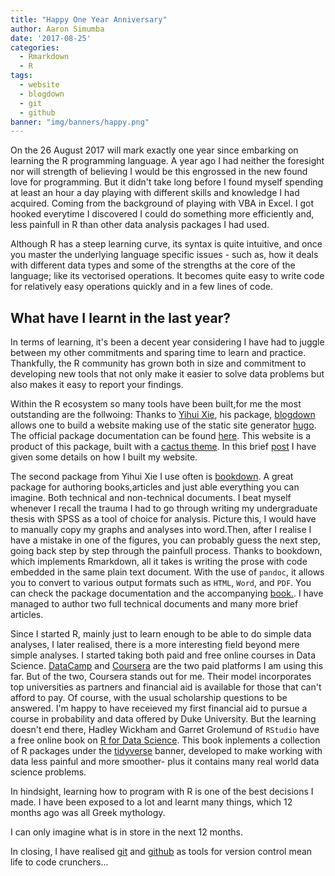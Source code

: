 ```yaml
---
title: "Happy One Year Anniversary"
author: Aaron Simumba
date: '2017-08-25'
categories:
  - Rmarkdown
  - R
tags:
  - website
  - blogdown
  - git
  - github
banner: "img/banners/happy.png"
---
```


On the 26 August 2017 will mark exactly one year since embarking on learning the R programming language. A year ago I had neither the foresight nor will strength of believing I would be this engrossed in the new found love for programming. But it didn't take long before I found myself spending at least an hour a day playing with different skills and knowledge I had acquired. Coming from the background of playing with VBA in Excel. I got hooked everytime I discovered I could do something more efficiently and, less painfull in R than other data analysis packages I had used.

Although R has a steep learning curve, its syntax is quite intuitive, and once you master the underlying language specific issues - such as, how it deals with different data types and some of the strengths at the core of the language; like its vectorised operations. It becomes quite easy to write code for relatively easy operations quickly and in a few lines of code.

## What have I learnt in the last year?
In terms of learning, it's been a decent year considering I have had to juggle between my other commitments and sparing time to learn and practice. Thankfully, the R community has grown both in size and commitment to developing new tools that not only make it easier to solve data problems but also makes it easy to report your findings.


Within the R ecosystem so many tools have been built,for me the most outstanding are the follwoing:
Thanks to [Yihui Xie](https://yihui.name/en/), his package, [blogdown](https://github.com/rstudio/blogdown) allows one to build a website making use of the static site generator [hugo](https://gohugo.io/). The official package documentation can be found [here](https://bookdown.org/yihui/blogdown/). This website is a product of this package, built with a [cactus theme](https://themes.gohugo.io/hugo-universal-theme/). In this brief [post](https://asimumba.rbind.io/blog/2017-07-03-building-a-website-with-blogdown-and-hugo/) I have given some details on how I built my website.

The second package from Yihui Xie I use often is [bookdown](https://github.com/rstudio/bookdown). A great package for authoring books,articles and just able everything you can imagine. Both technical and non-technical documents. I beat myself whenever I recall the trauma I had to go through writing my undergraduate thesis with SPSS as a tool of choice for analysis. Picture this, I would have to manually copy my graphs and analyses into word.Then, after I realise I have a mistake in one of the figures, you can probably guess the next step, going back step by step through the painfull process. Thanks to bookdown, which implements Rmarkdown, all it takes is writing the prose with code embedded in the same plain text document. With the use of `pandoc`, it allows you  to convert to various output formats such as `HTML`, `Word`, and `PDF`. You can check the package documentation and the accompanying [book.](https://bookdown.org/yihui/bookdown/). I have managed to author two full technical documents and many more brief articles.

Since I started R, mainly just to learn enough to be able to do simple data analyses, I later realised, there is a more interesting field beyond mere simple analyses. I started taking both paid and free online courses in Data Science. [DataCamp](https://www.datacamp.com/) and [Coursera](https://www.coursera.com/) are the two paid platforms I am using this far. But of the two, Coursera stands out for me. Their model incorporates top universities as partners and financial aid is available for those that can't afford to pay. Of course, with the usual scholarship questions to be answered. I'm happy to have receieved my first financial aid to pursue a course in probability and data offered by Duke University. But the learning doesn't end there, Hadley Wickham and Garret Grolemund of `RStudio` have a free online book on [R for Data Science](http://r4ds.had.co.nz/). This book inplements a collection of R packages under the [tidyverse](http://tidyverse.org/) banner, developed to make working with data less painful and more smoother- plus it contains many real world data science problems.

In hindsight, learning how to program with R is one of the best decisions I made. I have been exposed to a lot and learnt many things, which 12 months ago was all Greek mythology.

I can only imagine what is in store in the next 12 months. 


In closing, I have realised [git](https://git-scm.com/) and [github](https://github.com/) as tools for version control mean life to code crunchers...


